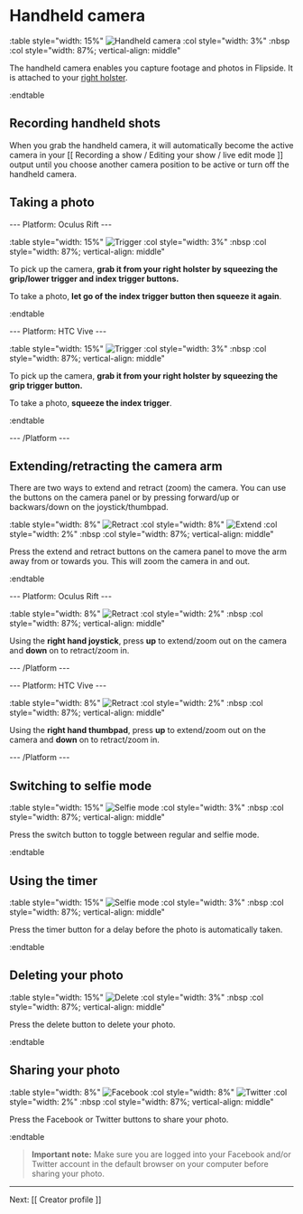 # Handheld camera

:table style="width: 15%"
	![Handheld camera](/files/docs/graphics/model_selfie-camera.png)
:col style="width: 3%"
	:nbsp
:col style="width: 87%; vertical-align: middle"

The handheld camera enables you capture footage and photos in Flipside. It is attached to your [right holster](/docs/1.0/utility-belt).

:endtable

## Recording handheld shots

When you grab the handheld camera, it will automatically become the active camera in your
[[ Recording a show / Editing your show / live edit mode ]] output until you choose another
camera position to be active or turn off the handheld camera.

## Taking a photo

--- Platform: Oculus Rift ---

:table style="width: 15%"
	![Trigger](/files/docs/graphics/Oculus-touch_L-trigger_L-grip.png)
:col style="width: 3%"
	:nbsp
:col style="width: 87%; vertical-align: middle"

To pick up the camera, **grab it from your right holster by squeezing the grip/lower trigger and index trigger buttons.**

To take a photo, **let go of the index trigger button then squeeze it again**.

:endtable

--- Platform: HTC Vive ---

:table style="width: 15%"
	![Trigger](/files/docs/graphics/Vive_grip-f_trigger.png)
:col style="width: 3%"
	:nbsp
:col style="width: 87%; vertical-align: middle"

To pick up the camera, **grab it from your right holster by squeezing the grip trigger button.**

To take a photo, **squeeze the index trigger**.

:endtable

--- /Platform ---

## Extending/retracting the camera arm

There are two ways to extend and retract (zoom) the camera.  You can use the buttons on the camera panel or by pressing forward/up or backwars/down on the joystick/thumbpad.

:table style="width: 8%"
	![Retract](/files/docs/graphics/button_c-retract.png)
:col style="width: 8%"
	![Extend](/files/docs/graphics/button_c-extend.png)
:col style="width: 2%"
	:nbsp
:col style="width: 87%; vertical-align: middle"

Press the extend and retract buttons on the camera panel to move the arm away from or towards you.
This will zoom the camera in and out.

:endtable

--- Platform: Oculus Rift ---

:table style="width: 8%"
	![Retract](/files/docs/graphics/Oculus-touch_R-joystick.png)
:col style="width: 2%"
	:nbsp
:col style="width: 87%; vertical-align: middle"

Using the **right hand joystick**, press **up** to extend/zoom out on the camera and **down** on to retract/zoom in.

--- /Platform ---

--- Platform: HTC Vive ---

:table style="width: 8%"
	![Retract](/files/docs/graphics/Vive_joystick.png)
:col style="width: 2%"
	:nbsp
:col style="width: 87%; vertical-align: middle"

Using the **right hand thumbpad**, press **up** to extend/zoom out on the camera and **down** on to retract/zoom in.

--- /Platform ---

## Switching to selfie mode

:table style="width: 15%"
	![Selfie mode](/files/docs/graphics/button_c-modes.png)
:col style="width: 3%"
	:nbsp
:col style="width: 87%; vertical-align: middle"

Press the switch button to toggle between regular and selfie mode.

:endtable

## Using the timer

:table style="width: 15%"
	![Selfie mode](/files/docs/graphics/button_c-timer.png)
:col style="width: 3%"
	:nbsp
:col style="width: 87%; vertical-align: middle"

Press the timer button for a delay before the photo is automatically taken.

:endtable

## Deleting your photo

:table style="width: 15%"
	![Delete](/files/docs/graphics/button_c-delete.png)
:col style="width: 3%"
	:nbsp
:col style="width: 87%; vertical-align: middle"

Press the delete button to delete your photo.

:endtable

## Sharing your photo

:table style="width: 8%"
	![Facebook](/files/docs/graphics/button_facebook.png)
:col style="width: 8%"
	![Twitter](/files/docs/graphics/button_twitter.png)
:col style="width: 2%"
	:nbsp
:col style="width: 87%; vertical-align: middle"

Press the Facebook or Twitter buttons to share your photo.

:endtable

> **Important note:** Make sure you are logged into your Facebook and/or Twitter account in the default browser on your computer before sharing your photo.

---

Next: [[ Creator profile ]]
